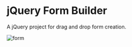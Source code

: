 # jQuery Form Builder
A jQuery project for drag and drop form creation.

![form](https://user-images.githubusercontent.com/68162930/109743882-745cdb80-7be2-11eb-8b21-a0f0ec12a2a6.png)
